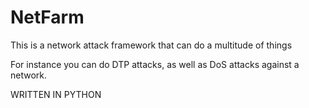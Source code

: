 # NetFarm
This is a network attack framework that can do a multitude of things

For instance you can do DTP attacks, as well as DoS attacks against a network.

WRITTEN IN PYTHON